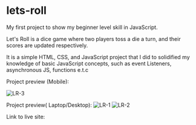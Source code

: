 # lets-roll
My first project to show my beginner level skill in JavaScript.

Let's Roll is a dice game where two players toss a die a turn, and their scores are updated respectively.

It is a simple HTML, CSS, and JavaScript project that I did to solidified my knowledge of basic JavaScript concepts, such as event Listeners, asynchronous JS, functions e.t.c

Project preview (Mobile):

![LR-3](https://user-images.githubusercontent.com/122091196/230674686-34991b94-57ee-46bd-ae4c-3b9cf12ea493.png)

Project preview( Laptop/Desktop):
![LR-1](https://user-images.githubusercontent.com/122091196/230674979-bd310d52-1711-4741-bcc0-2221fe0adedb.png)
![LR-2](https://user-images.githubusercontent.com/122091196/230675014-286cb67b-b1e2-4b1e-80bf-2a925b4a9794.png)


Link to live site: 
